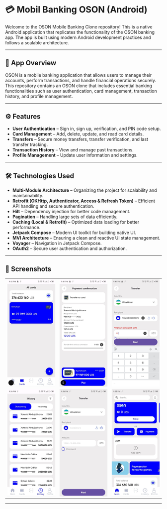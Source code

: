 # 💳 Mobil Banking OSON (Android)

Welcome to the OSON Mobile Banking Clone repository! This is a native Android application that replicates the functionality of the OSON banking app. The app is built using modern Android development practices and follows a scalable architecture.

---

## 📱 App Overview

OSON is a mobile banking application that allows users to manage their accounts, perform transactions, and handle financial operations securely. This repository contains an OSON clone that includes essential banking functionalities such as user authentication, card management, transaction history, and profile management.

---

## ⚙️ Features

- **User Authentication** – Sign in, sign up, verification, and PIN code setup.
- **Card Management** – Add, delete, update, and read card details.
- **Transfers** – Secure money transfers, transfer verification, and last transfer tracking.
- **Transaction History** – View and manage past transactions.
- **Profile Management** – Update user information and settings.

---

## 🛠️ Technologies Used

- **Multi-Module Architecture** – Organizing the project for scalability and maintainability.
- **Retrofit (OKHttp, Authenticator, Access & Refresh Token)** – Efficient API handling and secure authentication.
- **Hilt** – Dependency injection for better code management.
- **Pagination** – Handling large sets of data efficiently.
- **Caching (Local & Retrofit)** – Optimized data loading for better performance.
- **Jetpack Compose** – Modern UI toolkit for building native UI.
- **MVI Architecture** – Ensuring a clean and reactive UI state management.
- **Voyager** – Navigation in Jetpack Compose.
- **OAuth2** – Secure user authentication and authorization.

---
## 📸 Screenshots

<table>
  <tr>
    <td><img src="images/screenshot1.jpg" alt="Screenshot 1" width="200"/></td>
    <td><img src="images/screenshot2.jpg" alt="Screenshot 2" width="200"/></td>
    <td><img src="images/screenshot3.jpg" alt="Screenshot 3" width="200"/></td>
  </tr>
  <tr>
    <td><img src="images/screenshot4.jpg" alt="Screenshot 4" width="200"/></td>
    <td><img src="images/screenshot5.jpg" alt="Screenshot 5" width="200"/></td>
    <td><img src="images/screenshot6.jpg" alt="Screenshot 6" width="200"/></td>
  </tr>
</table>

---